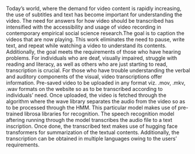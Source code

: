 Today’s world, where the demand for video content is rapidly increasing, the use of subtitles and text has become important for understanding the video. The need for answers for how video should be transcribed has intensified with the accessibility and usage of video recording in contemporary empirical social science research.The goal is to caption the videos that are now playing. This work eliminates the need to pause, write text, and repeat while watching a video to understand its contents. Additionally, the goal meets the requirements of those who have hearing problems. For individuals who are deaf, visually impaired, struggle with reading and literacy, as well as others who are just starting to read, transcription is crucial. For those who have trouble understanding the verbal and auditory components of the visual, video transcriptions offer information.
Pre-saved video to be uploaded in any format viz. .mov, .mkv,  .wav formats on the website so as to be transcribed according to individuals’ need. Once uploaded, the video is fetched through the algorithm where the wave library separates the audio from the video so as to be processed through the HMM. This particular model makes use of pre-trained librosa libraries for recognition.
The speech recognition model aftering running through the model transcribes the audio file to a text inscription. Once done, the transcribed text makes use of hugging face transformers for summarization of the textual contents. Additionally, the transcription can be obtained in multiple languages owing to the users’ requirements.
